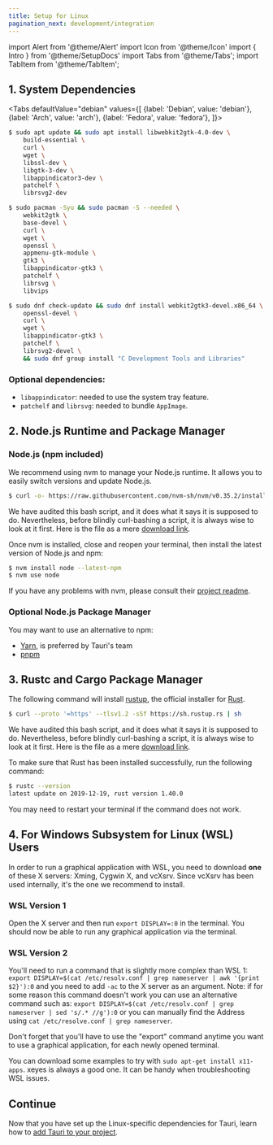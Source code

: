 ```yaml
---
title: Setup for Linux
pagination_next: development/integration
---
```


import Alert from '@theme/Alert'
import Icon from '@theme/Icon'
import { Intro } from '@theme/SetupDocs'
import Tabs from '@theme/Tabs';
import TabItem from '@theme/TabItem';

<Intro />

## 1. System Dependencies&nbsp;<Icon title="alert" color="danger"/>

<Tabs
defaultValue="debian"
values={[
{label: 'Debian', value: 'debian'},
{label: 'Arch', value: 'arch'},
{label: 'Fedora', value: 'fedora'},
]}>
<TabItem value="debian">

```sh
$ sudo apt update && sudo apt install libwebkit2gtk-4.0-dev \
    build-essential \
    curl \
    wget \
    libssl-dev \
    libgtk-3-dev \
    libappindicator3-dev \
    patchelf \
    librsvg2-dev
```

</TabItem>
<TabItem value="arch">

```sh
$ sudo pacman -Syu && sudo pacman -S --needed \
    webkit2gtk \
    base-devel \
    curl \
    wget \
    openssl \
    appmenu-gtk-module \
    gtk3 \
    libappindicator-gtk3 \
    patchelf \
    librsvg \
    libvips
```

</TabItem>
<TabItem value="fedora">

```sh
$ sudo dnf check-update && sudo dnf install webkit2gtk3-devel.x86_64 \
    openssl-devel \
    curl \
    wget \
    libappindicator-gtk3 \
    patchelf \
    librsvg2-devel \
    && sudo dnf group install "C Development Tools and Libraries"
```

</TabItem>
</Tabs>

### Optional dependencies:

- `libappindicator`: needed to use the system tray feature.
- `patchelf` and `librsvg`: needed to bundle `AppImage`.

## 2. Node.js Runtime and Package Manager&nbsp;<Icon title="control-skip-forward" color="warning"/>

### Node.js (npm included)

We recommend using nvm to manage your Node.js runtime. It allows you to easily switch versions and update Node.js.

```sh
$ curl -o- https://raw.githubusercontent.com/nvm-sh/nvm/v0.35.2/install.sh | bash
```

<Alert title="Note">
We have audited this bash script, and it does what it says it is supposed to do. Nevertheless, before blindly curl-bashing a script, it is always wise to look at it first. Here is the file as a mere <a href="https://raw.githubusercontent.com/nvm-sh/nvm/v0.35.2/install.sh" target="_blank">download link</a>.
</Alert>

Once nvm is installed, close and reopen your terminal, then install the latest version of Node.js and npm:

```sh
$ nvm install node --latest-npm
$ nvm use node
```

If you have any problems with nvm, please consult their <a href="https://github.com/nvm-sh/nvm">project readme</a>.

### Optional Node.js Package Manager

You may want to use an alternative to npm:

- <a href="https://yarnpkg.com/get-started" target="_blank">Yarn</a>, is preferred by Tauri's team
- <a href="https://pnpm.js.org/en/installation" target="_blank">pnpm</a>

## 3. Rustc and Cargo Package Manager&nbsp;<Icon title="control-skip-forward" color="warning"/>

The following command will install <a href="https://rustup.rs/" target="_blank">rustup</a>, the official installer for <a href="https://www.rust-lang.org/" target="_blank">Rust</a>.

```bash
$ curl --proto '=https' --tlsv1.2 -sSf https://sh.rustup.rs | sh
```

<Alert title="Note">
We have audited this bash script, and it does what it says it is supposed to do. Nevertheless, before blindly curl-bashing a script, it is always wise to look at it first. Here is the file as a mere <a href="https://sh.rustup.rs" target="_blank">download link</a>.
</Alert>

To make sure that Rust has been installed successfully, run the following command:

```sh
$ rustc --version
latest update on 2019-12-19, rust version 1.40.0
```

You may need to restart your terminal if the command does not work.

## 4. For Windows Subsystem for Linux (WSL) Users&nbsp;<Icon title="info-alt" color="info"/>

In order to run a graphical application with WSL, you need to download **one** of these X servers: Xming, Cygwin X, and vcXsrv.
Since vcXsrv has been used internally, it's the one we recommend to install.

### WSL Version 1

Open the X server and then run `export DISPLAY=:0` in the terminal. You should now be able to run any graphical application via the terminal.

### WSL Version 2

You'll need to run a command that is slightly more complex than WSL 1: `export DISPLAY=$(cat /etc/resolv.conf | grep nameserver | awk '{print $2}'):0` and you need to add `-ac` to the X server as an argument. Note: if for some reason this command doesn't work you can use an alternative command such as: `export DISPLAY=$(cat /etc/resolv.conf | grep nameserver | sed 's/.* //g'):0` or you can manually find the Address using `cat /etc/resolve.conf | grep nameserver`.

<Alert type="info" title="Note">

Don't forget that you'll have to use the "export" command anytime you want to use a graphical application, for each newly opened terminal.

You can download some examples to try with `sudo apt-get install x11-apps`. xeyes is always a good one. It can be handy when troubleshooting WSL issues.
</Alert>

## Continue

Now that you have set up the Linux-specific dependencies for Tauri, learn how to [add Tauri to your project](/docs/development/integration).
